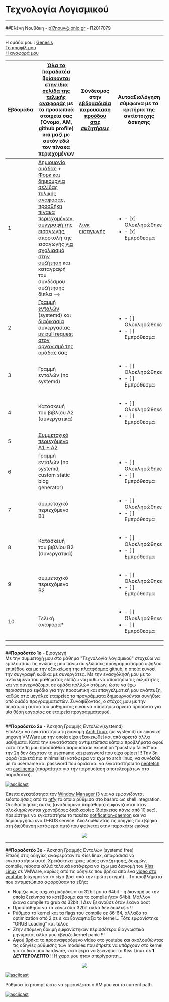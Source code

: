 # Τεχνολογία Λογισμικού 
**********************************************
##Ελένη Νουβάκη - p17nouv@ionio.gr - Π2017079
**********************************************
Η ομάδα μου : [Genesis](https://github.com/Genesis-The-Beginning) <br>
[To προφίλ μου](https://github.com/p17nouv) <br>
[Η αναφορά μου](https://github.com/p17nouv/sw/tree/2017079/projects/2017079) <br>



| Εβδομάδα | [Όλα τα παραδοτέα βρίσκονται στην ίδια σελίδα της τελικής αναφοράς](https://epidrome.github.io/teaching/deliverables/) με τα προσωπικά στοιχεία σας (Όνομα, ΑΜ, github profile) και μαζί με αυτόν εδώ τον πίνακα περιεχομένων | Σύνδεσμος στην [εβδομαδιαία παρουσίαση προόδου στις συζητήσεις](https://github.com/courses-ionio/help/discussions/categories/show-and-tell) | Αυτοαξιολόγηση σύμφωνα με τα κριτήρια της αντίστοιχης άσκησης |
| --- | --- | --- | --- |
| 1 | [Δημιουργία ομάδας](https://epidrome.github.io/teaching/team/) + [Φορκ και δημιουργία σελίδας τελικής αναφοράς](https://epidrome.github.io/teaching/guide/), [προσθήκη πίνακα περιεχομένων](https://raw.githubusercontent.com/courses-ionio/sw/master/README.md), [συγγραφή της εισαγωγής](https://epidrome.github.io/teaching/intro/), αποστολή της εισαγωγής [για σχολιασμό στην συζήτηση](https://github.com/courses-ionio/sw/discussions/categories/show-and-tell) και καταγραφή του συνδέσμου συζήτησης δίπλα --> |[λινκ εισαγωγής](https://github.com/courses-ionio/sw/discussions/1232) |<ul><li>- [x] Ολοκληρώθηκε </li><li>- [x] Εμπρόθεσμα</li></ul>|
| 2 | [Γραμμή εντολών](https://epidrome.github.io/teaching/cli) (systemd) και [διαδικασία συνεργασίας με pull request στον οργανισμό της ομάδας σας](https://epidrome.github.io/teaching/team) | |<ul><li>- [ ] Ολοκληρώθηκε </li><li>- [ ] Εμπρόθεσμα</li></ul>|
| 3 | Γραμμή εντολών (no systemd) | |<ul><li>- [ ] Ολοκληρώθηκε </li><li>- [ ] Εμπρόθεσμα</li></ul>|
| 4 | Κατασκευή του βιβλίου Α2 (συνεργατικά) | |<ul><li>- [ ] Ολοκληρώθηκε </li><li>- [ ] Εμπρόθεσμα</li></ul>|
| 5 | [Συμμετοχικό περιεχόμενο A1 + A2](https://epidrome.github.io/teaching/social/) | ||<ul><li>- [] Ολοκληρώθηκε </li><li>- [ ] Εμπρόθεσμα</li></ul>|
| 6 | Γραμμή εντολών (no systemd, custom static blog generator) | |<ul><li>- [ ] Ολοκληρώθηκε </li><li>- [ ] Εμπρόθεσμα</li></ul>|
| 7 | συμμετοχικό περιεχόμενο B1 | |<ul><li>- [ ] Ολοκληρώθηκε </li><li>- [ ] Εμπρόθεσμα</li></ul>|
| 8 | Κατασκευή του βιβλίου Β2 (συνεργατικά) | |<ul><li>- [ ] Ολοκληρώθηκε </li><li>- [ ] Εμπρόθεσμα</li></ul>|
| 9 | συμμετοχικό περιεχόμενο B2 | |<ul><li>- [ ] Ολοκληρώθηκε </li><li>- [ ] Εμπρόθεσμα</li></ul>|
| 10 | Τελική αναφορά* | |<ul><li>- [ ] Ολοκληρώθηκε </li><li>- [ ] Εμπρόθεσμα</li></ul>|
- - - -
##**Παραδοτέο 1ο** - Εισαγωγή<br>
Με την συμμετοχή μου στο μάθημα "Τεχνολογία λογισμικού" στοχεύω να εμπλουτίσω τις γνώσεις μου πάνω σε γλώσσες προγραμματισμού υψηλού επιπέδου και με την εξοικείωση της πλατφόρμας github, η οποία ευνοεί την συγγραφή κώδικα με συνεργάτες. Με την ενασχόλησή μου με το αντικείμενο του μαθήματος ελπίζω να μάθω να αποκτήσω τις δεξιότητες και να συνεργάζομαι σε ομάδα πολλών ατόμων, ώστε να έχω περισσότερα εφόδια για την προσωπική και επαγγελματική μου ανάπτυξη, καθώς στις μεγάλες εταιρείες τα προγράμματα δημιουργούνται συνήθως από ομάδα προγραμματιστών. Συνοψίζοντας, ο στόχος μου με την περάτωση αυτού του μαθήματος είναι να αποκτήσω αρκετά προσόντα για μία θέση εργασίας σε εταιρεία προγραμματισμού. <br>
- - - -
##**Παραδοτέο 2ο** - Άσκηση Γραμμής Εντολών(systemd) <br>
Επέλεξα να εγκαταστήσω τη διανομή [Arch Linux](https://archlinux.org/) (με systemd) σε εικονική μηχανή VMWare με την οποία είχα εξοικειωθεί και από αρκετά άλλα μαθήματα. Κατά την εγκατάσταση αντιμετώπισα κάποια προβλήματα αφού κατά την 1η μου προσπάθεια παρουσίασε exception "pacstrap failed" και την 2η δεν δεχόταν το username και password που είχα ορίσει !!! Την 3η φορά (αρκετά πιο minimalist) κατάφερα να έχω το arch linux, να συνδεθώ με το username και password που όρισα και να εγκαταστήσω το [neofetch](https://archlinux.org/packages/extra/any/neofetch/) και [asciinema](https://asciinema.org) (απαραίτητα για την παρουσίαση αποτελεσμάτων στα παραδοτέα). <br>

[![asciicast](https://asciinema.org/a/586113.svg)](https://asciinema.org/a/586113)

Έπειτα εγκατέστησα τον [Window Manager i3](https://wiki.archlinux.org/title/i3) για να εμφανιζονται ειδοποιήσεις από το [ntfy](https://github.com/dschep/ntfy) το οποίο ρύθμισα στο bashrc ως shell integration. Οι ειδοποιήσεις αυτές (αναδυόμενα παράθυρα) εμφανίζονται  όταν ολοκληρώνονται χρονοβόρες διαδικασίες (διάρκειας πάνω από 10 sec). Χρειάστηκε να εγκαταστήσω το πακέτο [notification-daemon](https://wiki.archlinux.org/title/Desktop_notifications) και να δημιουργήσω ένα D-BUS service. Ακολουθώντας τις οδηγίες που βρήκα [στη διεύθυνση](https://wiki.archlinux.org/title/Desktop_notifications#Notification_servers) κατάφερα αυτό που φαίνεται στην παρακάτω εικόνα:
<p align="center"><img src="https://drive.google.com/uc?id=1RSjSnuxU-7euNxAOqfEs3mqCDrJ6OTth"></p>

- - - -

##**Παραδοτέο 3ο** - Άσκηση Γραμμής Εντολών (systemd free) <br>
Επειδή στις οδηγίες αναφερόταν το Kiss linux, αποφάσισα να εγκαταστήσω αυτό. Χρειάστηκα τρεις μέρες αναζήτησης, δοκιμών, compile, reboots αλλά τελεικά κατάφερα να έχω μια διανομή του [Kiss Linux](https://kisslinux.org/) σε VMWare, κυρίως από τις οδηγίες που βρήκα από ένα [video στο youtube](https://www.youtube.com/watch?v=QCjjFqC-Ve8) (εύχομαι να το είχα βρει από την πρώτη στιγμή)... Τα προβλήματα που αντιμετώπισα αφορούσαν τα εξής: <br>
- Νομίζω πως αρχικά μπέρδεψα τα 32bit με τα 64bit - η διανομή με την οποία ξεκίνησα το κατέβασμα και το compile ήταν 64bit. Μάλλον έκανα compile το grub σε 32bit !! Δεν ξεκινούσε όταν έκανα boot <br>
- Προσπάθησα να τα κάνω όλα 32bit αλλά δεν δούλεψε !! <br>
- Ρύθμισα το kernel και τα flags του compile σε 86-64, άλλαξα το optimization από 2 σε s και ξαναφτιαξα το kernel... Τότε εμφανίστηκε "GRUB Loading" και τέλος <br>
- Στην επόμενη δοκιμή εμφανίστηκαν περισσότερα διαγνωστικά μηνύματα, αλλά μου έβγαζε kernel panic !!! <br>
- Αφού βρήκα το προαναφερόμενο video στο youtube και ακολουθώντας τις οδηγίες ρύθμισης των modules που έπρεπε να υπάρχουν στο kernel για το δικό μου hardware, κατάφερα να ξεκινήσει το Kiss Linux σε **1 ΔΕΥΤΕΡΟΛΕΠΤΟ** !! Η χαρά μου ήταν απερίγραπτη... <br>
<p align="center"><img src="https://drive.google.com/uc?id=1bAcHkkzdKRYeuCek7_211kvmnu-m4BQr"></p>

[![asciicast](https://asciinema.org/a/586867.svg)](https://asciinema.org/a/586867)

Ρύθμισα το prompt ώστε να εμφανίζεται ο ΑΜ μου και το current path.

[![asciicast](https://asciinema.org/a/586923.svg)](https://asciinema.org/a/586923)
